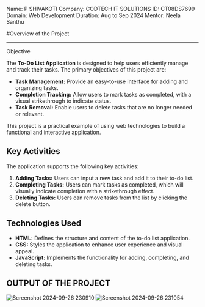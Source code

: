 Name: P SHIVAKOTI
Company: CODTECH IT SOLUTIONS
ID: CT08DS7699
Domain: Web Development
Duration: Aug to Sep 2024
Mentor: Neela Santhu

#Overview of the Project
________________________________________________________________________________________________________________________________________________________________

Objective

The **To-Do List Application** is designed to help users efficiently manage and track their tasks. The primary objectives of this project are:

- **Task Management:** Provide an easy-to-use interface for adding and organizing tasks.
- **Completion Tracking:** Allow users to mark tasks as completed, with a visual strikethrough to indicate status.
- **Task Removal:** Enable users to delete tasks that are no longer needed or relevant.

This project is a practical example of using web technologies to build a functional and interactive application.

## Key Activities

The application supports the following key activities:

1. **Adding Tasks:** Users can input a new task and add it to their to-do list.
2. **Completing Tasks:** Users can mark tasks as completed, which will visually indicate completion with a strikethrough effect.
3. **Deleting Tasks:** Users can remove tasks from the list by clicking the delete button.

## Technologies Used

- **HTML:** Defines the structure and content of the to-do list application.
- **CSS:** Styles the application to enhance user experience and visual appeal.
- **JavaScript:** Implements the functionality for adding, completing, and deleting tasks.

## OUTPUT OF THE PROJECT

![Screenshot 2024-09-26 230910](https://github.com/user-attachments/assets/82cc5730-7b8a-469e-8a83-05f3b96ec176)
![Screenshot 2024-09-26 231054](https://github.com/user-attachments/assets/f39c7255-fe91-43b1-9931-ad7ee4046860)


